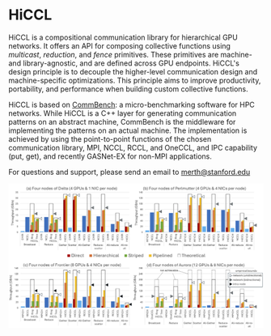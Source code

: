 # HiCCL

HiCCL is a compositional communication library for hierarchical GPU networks. It offers an API for composing collective functions using *multicast*, *reduction*, and *fence* primitives. These primitives are machine- and library-agnostic, and are defined across GPU endpoints. HiCCL's design principle is to decouple the higher-level communication design and machine-specific optimizations. This principle aims to improve productivity, portability, and performance when building custom collective functions.

HiCCL is based on [CommBench](https://github.com/merthidayetoglu/CommBench): a micro-benchmarking software for HPC networks. While HiCCL is a C++ layer for generating communication patterns on an abstract machine, CommBench is the middleware for implementing the patterns on an actual machine. The implementation is achieved by using the point-to-point functions of the chosen communication library, MPI, NCCL, RCCL, and OneCCL, and IPC capability (put, get), and recently GASNet-EX for non-MPI applications.


For questions and support, please send an email to merth@stanford.edu

![Collective throughput.](misc/hiccl_collectives_new.png)
